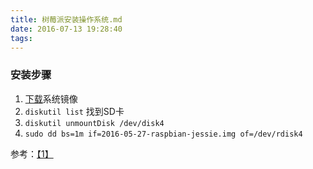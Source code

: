 ```yaml
---
title: 树莓派安装操作系统.md
date: 2016-07-13 19:28:40
tags: 
---
```

### 安装步骤

1. [下载](https://www.raspberrypi.org/downloads/raspbian/)系统镜像
2. `diskutil list` 找到SD卡
3. `diskutil unmountDisk /dev/disk4` 
4. `sudo dd bs=1m if=2016-05-27-raspbian-jessie.img of=/dev/rdisk4`

参考：[【1】](https://www.raspberrypi.org/documentation/installation/installing-images/mac.md)